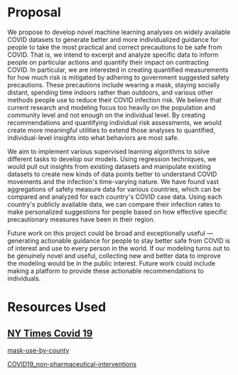 

# Proposal

We propose to develop novel machine learning analyses on widely available COVID datasets to generate better and more individualized guidance for people to take the most practical and correct precautions to be safe from COVID. That is, we intend to excerpt and analyze specific data to inform people on particular actions and quantify their impact on contracting COVID. In particular, we are interested in creating quantified measurements for how much risk is mitigated by adhering to government suggested safety precautions. These precautions include wearing a mask, staying socially distant, spending time indoors rather than outdoors, and various other methods people use to reduce their COVID infection risk. We believe that current research and modeling focus too heavily on the population and community level and not enough on the individual level. By creating recommendations and quantifying individual risk assessments, we would create more meaningful utilities to extend those analyses to quantified, individual-level insights into what behaviors are most safe. 
 
We aim to implement various supervised learning algorithms to solve different tasks to develop our models. Using regression techniques, we would pull out insights from existing datasets and manipulate existing datasets to create new kinds of data points better to understand COVID movements and the infection's time-varying nature. We have found vast aggregations of safety measure data for various countries, which can be compared and analyzed for each country's COVID case data. Using each country's publicly available data, we can compare their infection rates to make personalized suggestions for people based on how effective specific precautionary measures have been in their region.

Future work on this project could be broad and exceptionally useful — generating actionable guidance for people to stay better safe from COVID is of interest and use to every person in the world. If our modeling turns out to be genuinely novel and useful, collecting new and better data to improve the modeling would be in the public interest. Future work could include making a platform to provide these actionable recommendations to individuals. 

# Resources Used
## [NY Times Covid 19](https://github.com/nytimes/covid-19-data) 
[mask-use-by-county](https://github.com/nytimes/covid-19-data/blob/master/mask-use/mask-use-by-county.csv)

[COVID19_non-pharmaceutical-interventions](https://github.com/amel-github/covid19-interventionmeasures/blob/master/COVID19_non-pharmaceutical-interventions_version2_utf8.csv)
